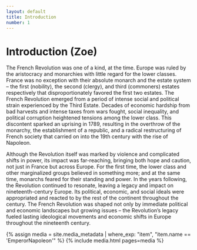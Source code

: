 ```yaml
---
layout: default
title: Introduction
number: 1
---
```

# Introduction (Zoe)

The French Revolution was one of a kind, at the time. Europe was ruled by the aristocracy and monarchies with little regard for the lower classes. France was no exception with their absolute monarch and the estate system – the first (nobility), the second (clergy), and third (commoners) estates respectively that disproportionately favored the first two estates. The French Revolution emerged from a period of intense social and political strain experienced by the Third Estate. Decades of economic hardship from bad harvests and intense taxes from wars fought, social inequality, and political corruption heightened tensions among the lower class. This discontent sparked an uprising in 1789, resulting in the overthrow of the monarchy, the establishment of a republic, and a radical restructuring of French society that carried on into the 19th century with the rise of Napoleon. 

Although the Revolution itself was marked by violence and complicated shifts in power, its impact was far-reaching, bringing both hope and caution, not just in France but across Europe. For the first time, the lower class and other marginalized groups believed in something more; and at the same time, monarchs feared for their standing and power. In the years following, the Revolution continued to resonate, leaving a legacy and impact on nineteenth-century Europe. Its political, economic, and social ideals were appropriated and reacted to by the rest of the continent throughout the century. The French Revolution was shaped not only by immediate political and economic landscapes but growing issues – the Revolution’s legacy fueled lasting ideological movements and economic shifts in Europe throughout the nineteenth century.


{% assign media = site.media_metadata | where_exp: "item", "item.name == 'EmperorNapoleon'" %}
{% include media.html pages=media %}

